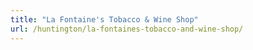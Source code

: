 ```yaml
---
title: "La Fontaine's Tobacco & Wine Shop"
url: /huntington/la-fontaines-tobacco-and-wine-shop/
---
```

